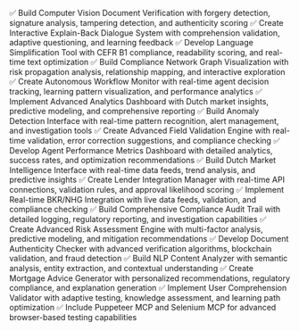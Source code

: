 ✅ Build Computer Vision Document Verification with forgery detection, signature analysis, tampering detection, and authenticity scoring
✅ Create Interactive Explain-Back Dialogue System with comprehension validation, adaptive questioning, and learning feedback
✅ Develop Language Simplification Tool with CEFR B1 compliance, readability scoring, and real-time text optimization
✅ Build Compliance Network Graph Visualization with risk propagation analysis, relationship mapping, and interactive exploration
✅ Create Autonomous Workflow Monitor with real-time agent decision tracking, learning pattern visualization, and performance analytics
✅ Implement Advanced Analytics Dashboard with Dutch market insights, predictive modeling, and comprehensive reporting
✅ Build Anomaly Detection Interface with real-time pattern recognition, alert management, and investigation tools
✅ Create Advanced Field Validation Engine with real-time validation, error correction suggestions, and compliance checking
✅ Develop Agent Performance Metrics Dashboard with detailed analytics, success rates, and optimization recommendations
✅ Build Dutch Market Intelligence Interface with real-time data feeds, trend analysis, and predictive insights
✅ Create Lender Integration Manager with real-time API connections, validation rules, and approval likelihood scoring
✅ Implement Real-time BKR/NHG Integration with live data feeds, validation, and compliance checking
✅ Build Comprehensive Compliance Audit Trail with detailed logging, regulatory reporting, and investigation capabilities
✅ Create Advanced Risk Assessment Engine with multi-factor analysis, predictive modeling, and mitigation recommendations
✅ Develop Document Authenticity Checker with advanced verification algorithms, blockchain validation, and fraud detection
✅ Build NLP Content Analyzer with semantic analysis, entity extraction, and contextual understanding
✅ Create Mortgage Advice Generator with personalized recommendations, regulatory compliance, and explanation generation
✅ Implement User Comprehension Validator with adaptive testing, knowledge assessment, and learning path optimization
✅ Include Puppeteer MCP and Selenium MCP for advanced browser-based testing capabilities